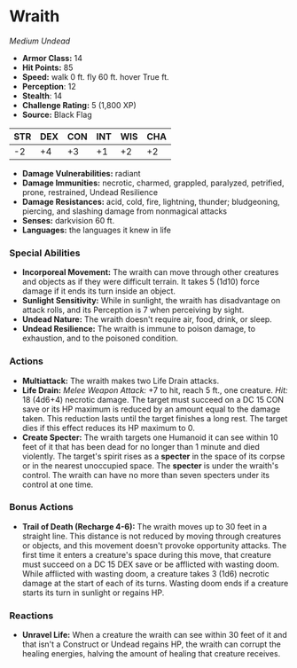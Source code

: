 # Wraith

*Medium* *Undead*

- **Armor Class:** 14
- **Hit Points:** 85 
- **Speed:** walk 0 ft. fly 60 ft. hover True ft.
- **Perception**: 12
- **Stealth**: 14
- **Challenge Rating:** 5 (1,800 XP)
- **Source:** Black Flag

| STR | DEX | CON | INT | WIS | CHA |
| --- | --- | --- | --- | --- | --- |
| -2 | +4 | +3 | +1 | +2 | +2 |

- **Damage Vulnerabilities:** radiant
- **Damage Immunities:** necrotic, charmed, grappled, paralyzed, petrified, prone, restrained, Undead Resilience
- **Damage Resistances:** acid, cold, fire, lightning, thunder; bludgeoning, piercing, and slashing damage from nonmagical attacks
- **Senses:** darkvision 60 ft.
- **Languages:** the languages it knew in life

### Special Abilities

- **Incorporeal Movement:** The wraith can move through other creatures and objects as if they were difficult terrain. It takes 5 (1d10) force damage if it ends its turn inside an object.
- **Sunlight Sensitivity:** While in sunlight, the wraith has disadvantage on attack rolls, and its Perception is 7 when perceiving by sight.
- **Undead Nature:** The wraith doesn't require air, food, drink, or sleep.
- **Undead Resilience:** The wraith is immune to poison damage, to exhaustion, and to the poisoned condition.

### Actions

- **Multiattack:** The wraith makes two Life Drain attacks.
- **Life Drain:** _Melee Weapon Attack:_ +7 to hit, reach 5 ft., one creature. _Hit:_ 18 (4d6+4) necrotic damage. The target must succeed on a DC 15 CON save or its HP maximum is reduced by an amount equal to the damage taken. This reduction lasts until the target finishes a long rest. The target dies if this effect reduces its HP maximum to 0.
- **Create Specter:** The wraith targets one Humanoid it can see within 10 feet of it that has been dead for no longer than 1 minute and died violently. The target's spirit rises as a **specter** in the space of its corpse or in the nearest unoccupied space. The **specter** is under the wraith's control. The wraith can have no more than seven specters under its control at one time.

### Bonus Actions

- **Trail of Death (Recharge 4-6):** The wraith moves up to 30 feet in a straight line. This distance is not reduced by moving through creatures or objects, and this movement doesn't provoke opportunity attacks. The first time it enters a creature's space during this move, that creature must succeed on a DC 15 DEX save or be afflicted with wasting doom. While afflicted with wasting doom, a creature takes 3 (1d6) necrotic damage at the start of each of its turns. Wasting doom ends if a creature starts its turn in sunlight or regains HP.

### Reactions

- **Unravel Life:** When a creature the wraith can see within 30 feet of it and that isn't a Construct or Undead regains HP, the wraith can corrupt the healing energies, halving the amount of healing that creature receives.
